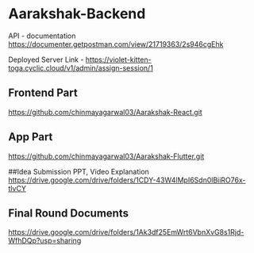 # Aarakshak-Backend
API - documentation
https://documenter.getpostman.com/view/21719363/2s946cgEhk

Deployed Server Link - https://violet-kitten-toga.cyclic.cloud/v1/admin/assign-session/1

## Frontend Part
https://github.com/chinmayagarwal03/Aarakshak-React.git

## App Part
https://github.com/chinmayagarwal03/Aarakshak-Flutter.git

##Idea Submission PPT, Video Explanation
https://drive.google.com/drive/folders/1CDY-43W4lMpI6Sdn0lBiiRO76x-tlvCY

## Final Round Documents
https://drive.google.com/drive/folders/1Ak3df25EmWrt6VbnXvG8s1Rjd-WfhDQp?usp=sharing


